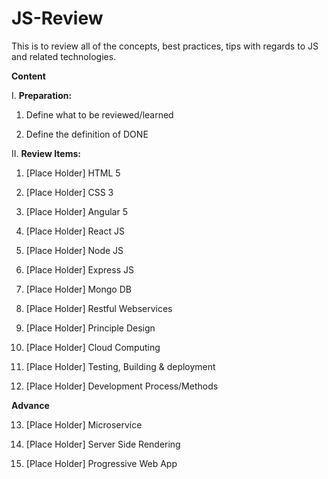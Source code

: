 # JS-Review
This is to review all of the concepts, best practices, tips with regards to JS and related technologies.

**Content**

I. **Preparation:**
1. Define what to be reviewed/learned

2. Define the definition of DONE

II. **Review Items:**
1. [Place Holder] HTML 5

2. [Place Holder] CSS 3

3. [Place Holder] Angular 5

4. [Place Holder] React JS

5. [Place Holder] Node JS

6. [Place Holder] Express JS

7. [Place Holder] Mongo DB

8. [Place Holder] Restful Webservices

9. [Place Holder] Principle Design

10. [Place Holder] Cloud Computing

11. [Place Holder] Testing, Building & deployment

12. [Place Holder] Development Process/Methods

**Advance**

13. [Place Holder] Microservice

14. [Place Holder] Server Side Rendering

15. [Place Holder] Progressive Web App

